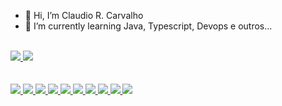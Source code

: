 - 👋 Hi, I’m Claudio R. Carvalho
- 🌱 I’m currently learning Java, Typescript, Devops e outros...
<br>
<div>
  <span>
    <a href = "mailto:claudfatec@gmail.com=">
      <img src="https://img.shields.io/badge/-Gmail-%23333?style=for-the-badge&logo=gmail&logoColor=white" target="Gmail">
    </a>
    <a href="https://www.linkedin.com/in/claudio-carvalho-ab606231" target="_blank">
      <img src="https://img.shields.io/badge/-LinkedIn-%230077B5?style=for-the-badge&logo=linkedin&logoColor=white" target="_blank">
    </a>
    <br><br><br>
  </span>
  <span>
    <a href = "https://www.credly.com/badges/a3b4ddfb-3bfe-4057-89cf-60b387c9c712/public_url">
      <img src= "https://images.credly.com/size/110x110/images/be8fcaeb-c769-4858-b567-ffaaa73ce8cf/image.png" target = "AZ-900">
    </a>
    <a href = "https://www.credly.com/badges/b8c6fda3-50e8-4765-b72b-41dbdd818f3d/public_url">
      <img src= "https://images.credly.com/size/110x110/images/4ce22ece-11bd-45c2-b855-4292a6bd87f7/DevOps_Fundamentals.png" target = "DevOps Fundamentals">
    </a>
    <a href="https://www.credly.com/badges/cc81d460-0fad-46e8-b9f3-936c592b83fd/public_url">
      <img src="https://images.credly.com/size/110x110/images/a972f054-be07-4845-85c7-95c8d11852f5/IBM-Agile-Explorer.png" target="Agile Explorer">
    </a>
    <a href="https://www.credly.com/badges/fd1a22c4-947e-4304-9359-9ea52ed6f173/public_url">
      <img src="https://images.credly.com/size/110x110/images/c848b101-661f-4f3a-bc8f-f9c977a55524/Containers-K8s-istio-IBM_cloud_v2.png" target="Containers, K8s,Istio, IBM Cloud v2">
    </a>
    <a href="https://www.credly.com/badges/a7e7e9aa-2842-4abc-ab96-9fd7d09fa5d9/public_url">
      <img src="https://images.credly.com/size/110x110/images/8d34d489-84bf-4861-a4a0-9e9d68318c5c/Beyond_basics_of_Istio_on_Cloud_v2.png" target="Beyond Basics of Istio on Clouds">
    </a>
    <a href="https://www.credly.com/badges/55ccaf79-61b1-410f-9f8a-61d1d913c103/public_url">
      <img src="https://images.credly.com/size/110x110/images/376369e8-1901-44fa-af45-ce4422818f0c/Itsio_and_IBM_Cloud_Container_Service.png" target="Istio and IBM Cloud Container Services">
    </a>
    <a href="https://www.credly.com/badges/e534bbdc-bfe5-4eaf-bacd-09b6fddd9387/public_url">
      <img src="https://images.credly.com/size/110x110/images/08216781-93cb-4ba1-8110-8eb3401fa8ce/Docker_Essentials_-_ISDN.png" target="Docker Essentials">
    </a>
    <a href="https://www.credly.com/badges/ae9e0ef9-231b-4f34-864e-f8bc1eeb9e76/public_url">
      <img src="https://images.credly.com/size/110x110/images/b3fc56fe-3146-428d-b379-68a3490d259f/Containers___Kubernetes_Essentials.png" target="Contaners K8 Essentials">
    </a>
    <a href="https://www.credly.com/badges/54e8e522-d1a1-4653-9995-dabd60d1d2fc/public_url">
      <img src="https://images.credly.com/size/110x110/images/58e2cad5-5551-44a6-8285-06d6a4aa9cb3/IBM_Cloud_Essentials.png" target="IBM Cloud Essentials">
    </a>
    <a href="https://www.credly.com/badges/98433420-ec02-4f54-8d0e-f374f5f8e0e7/public_url">
      <img src="https://images.credly.com/size/110x110/images/b0607951-b6f7-47d0-af16-7112971ab2ef/Cloud_Core_-_Developer_Skills_Network_-_v3.png" target="Cloud Core">
    </a>
  </span>
</div>



<!---
claudfatec/claudfatec is a ✨ special ✨ repository because its `README.md` (this file) appears on your GitHub profile.
You can click the Preview link to take a look at your changes.
--->
